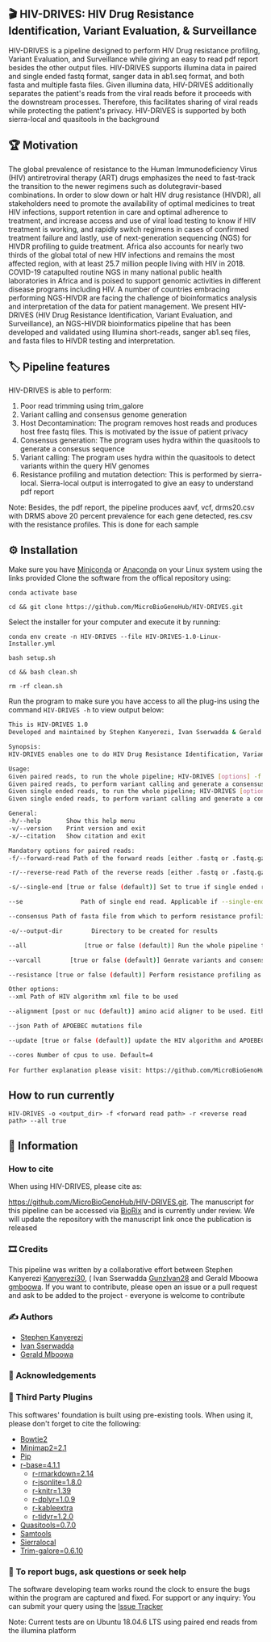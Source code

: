 ## 🎬 HIV-DRIVES: HIV Drug Resistance Identification, Variant Evaluation, & Surveillance

HIV-DRIVES is a pipeline designed to perform HIV Drug resistance profiling, Variant Evaluation, and Surveillance while giving an easy to read pdf report besides the other output files. HIV-DRIVES supports illumina data in paired and single ended fastq format, sanger data in ab1.seq format, and both fasta and multiple fasta files. Given illumina data, HIV-DRIVES additionally separates the patient's reads from the viral reads before it proceeds with the downstream processes. Therefore, this facilitates sharing of viral reads while protecting the patient's privacy. HIV-DRIVES is supported by both sierra-local and quasitools in the background

## 🏆 Motivation

The global prevalence of resistance to the Human Immunodeficiency Virus (HIV) antiretroviral therapy (ART) drugs emphasizes the need to fast-track the transition to the newer regimens such as dolutegravir-based combinations. In order to slow down or halt HIV drug resistance (HIVDR), all stakeholders need to promote the availability of optimal medicines to treat HIV infections, support retention in care and optimal adherence to treatment, and increase access and use of viral load testing to know if HIV treatment is working, and rapidly switch regimens in cases of confirmed treatment failure and lastly, use of next-generation sequencing (NGS) for HIVDR profiling to guide treatment.  Africa also accounts for nearly two thirds of the global total of new HIV infections and remains the most affected region, with at least 25.7 million people living with HIV in 2018. COVID-19 catapulted routine NGS in many national public health laboratories in Africa and is poised to support genomic activities in different disease programs including HIV. A number of countries embracing performing NGS-HIVDR are facing the challenge of bioinformatics analysis and interpretation of the data for patient management. We present HIV-DRIVES (HIV Drug Resistance Identification, Variant Evaluation, and Surveillance), an NGS-HIVDR bioinformatics pipeline that has been developed and validated using Illumina short-reads, sanger ab1.seq files, and fasta files to HIVDR testing and interpretation.

## 🏷️ Pipeline features

HIV-DRIVES is able to perform:
1. Poor read trimming using trim_galore
2. Variant calling and consensus genome generation
3. Host Decontamination: The program removes host reads and produces host free fastq files. This is motivated by the issue of patient privacy
4. Consensus generation: The program uses hydra within the quasitools to generate a consesus sequence
5. Variant calling: The program uses hydra within the quasitools to detect variants within the query HIV genomes
6. Resistance profiling and mutation detection: This is performed by sierra-local. Sierra-local output is interrogated to give an easy to understand pdf report

Note: Besides, the pdf report, the pipeline produces aavf, vcf, drms20.csv with DRMS above 20 percent prevalence for each gene detected, res.csv with the resistance profiles. This is done for each sample
 
## ⚙️ Installation

Make sure you have [Miniconda](https://conda.io/miniconda.html) or [Anaconda](https://docs.anaconda.com/free/anaconda/install/linux/) on your Linux system using the links provided
Clone the software from the offical repository using: 

`conda activate base`

`cd && git clone https://github.com/MicroBioGenoHub/HIV-DRIVES.git`

Select the installer for your computer and execute it by running: 

`conda env create -n HIV-DRIVES --file HIV-DRIVES-1.0-Linux-Installer.yml`

`bash setup.sh`

`cd && bash clean.sh` 

`rm -rf clean.sh`

Run the program to make sure you have access to all the plug-ins using the command `HIV-DRIVES -h` to view output below:

```bash
This is HIV-DRIVES 1.0
Developed and maintained by Stephen Kanyerezi, Ivan Sserwadda & Gerald Mboowa

Synopsis:
HIV-DRIVES enables one to do HIV Drug Resistance Identification, Variant Evaluation, and Surveillance

Usage:
Given paired reads, to run the whole pipeline; HIV-DRIVES [options] -f <path of forward read> -r <path of reverse read> -o <output directory to be created> --all true
Given paired reads, to perform variant calling and generate a consensus genome; HIV-DRIVES [options] -r <path of reverse read> -o <output directory to be created> --varcall true
Given single ended reads, to run the whole pipeline; HIV-DRIVES [options] -o <output directory to be created> --single-end true --se <path of single ended read> --all true
Given single ended reads, to perform variant calling and generate a consensus genome; HIV-DRIVES [options] -o <output directory to be created> --single-end true --se <path of single ended read> --varcall true

General:
-h/--help       Show this help menu
-v/--version    Print version and exit
-x/--citation   Show citation and exit

Mandatory options for paired reads:
-f/--forward-read Path of the forward reads [either .fastq or .fastq.gz]

-r/--reverse-read Path of the reverse reads [either .fastq or .fastq.gz]

-s/--single-end [true or false (default)] Set to true if single ended reads

--se                Path of single end read. Applicable if --single-end set to true

--consensus Path of fasta file from which to perform resistance profiling as well as variants detection. Applicable if you only have consensus genomes

-o/--output-dir        Directory to be created for results

--all                [true or false (default)] Run the whole pipeline to generate variants, consensus genome, and resistance profiles. Applicable if --varcall not set to true

--varcall        [true or false (default)] Genrate variants and consensus genome. Applicable if --all not set to true

--resistance [true or false (default)] Perform resistance profiling as well as variants detection. Applicable only with --consensus option and if --varcall and --all not set to true

Other options:
--xml Path of HIV algorithm xml file to be used

--alignment [post or nuc (default)] amino acid aligner to be used. Either postalign or nucamino

--json Path of APOEBEC mutations file

--update [true or false (default)] update the HIV algorithm and APOEBEC mutations

--cores Number of cpus to use. Default=4
                     
For further explanation please visit: https://github.com/MicroBioGenoHub/HIV-DRIVES

```

## How to run currently

```
HIV-DRIVES -o <output_dir> -f <forward read path> -r <reverse read path> --all true
```

## 📝 Information

### How to cite

When using HIV-DRIVES, please cite as:   

https://github.com/MicroBioGenoHub/HIV-DRIVES.git. The manuscript for this pipeline can be accessed via [BioRix]() and is currently under review. We will update the repository with the manuscript link once the publication is released

### 🎞️ Credits

This pipeline was written by a collaborative effort between Stephen Kanyerezi [Kanyerezi30](https://github.com/Kanyerezi30), ( Ivan Sserwadda [GunzIvan28](https://github.com/GunzIvan28) and Gerald Mboowa [gmboowa](https://github.com/gmboowa). If you want to contribute, please open an issue or a pull request and ask to be added to the project - everyone is welcome to contribute

### ✍️ Authors

- [Stephen Kanyerezi](https://github.com/Kanyerezi30)
- [Ivan Sserwadda](https://github.com/GunzIvan28)
- [Gerald Mboowa](https://github.com/gmboowa)

### 🙏 Acknowledgements


### 🔌 Third Party Plugins

This softwares' foundation is built using pre-existing tools. When using it, please don't forget to cite the following:
- [Bowtie2](https://github.com/BenLangmead/bowtie2)
- [Minimap2=2.1](https://github.com/lh3/minimap2)
- [Pip](https://pypi.org/project/pip/)
- [r-base=4.1.1](https://www.r-project.org/)
  + [r-rmarkdown=2.14](https://cran.r-project.org/web/packages/rmarkdown/index.html)
  + [r-jsonlite=1.8.0](https://cran.r-project.org/web/packages/jsonlite/index.html)
  + [r-knitr=1.39](https://cran.r-project.org/web/packages/knitr/index.html)
  + [r-dplyr=1.0.9](https://cran.r-project.org/web/packages/dplyr/index.html)
  + [r-kableextra](https://cran.r-project.org/web/packages/kableExtra/index.html)
  + [r-tidyr=1.2.0](https://cran.r-project.org/web/packages/tidyr/index.html)
- [Quasitools=0.7.0](https://github.com/phac-nml/quasitools)
- [Samtools](https://github.com/samtools/samtools)
- [Sierralocal](https://github.com/PoonLab/sierra-local)
- [Trim-galore=0.6.10](https://github.com/FelixKrueger/TrimGalore)

### 🐛 To report bugs, ask questions or seek help

The software developing team works round the clock to ensure the bugs within the program are captured and fixed.
For support or any inquiry:
You can submit your query using the [Issue Tracker](https://github.com/GunzIvan28/rMAP/issues)



Note: Current tests are on Ubuntu 18.04.6 LTS using paired end reads from the illumina platform
